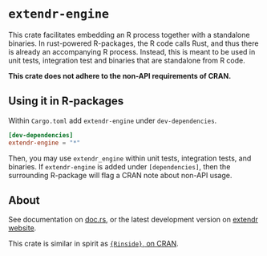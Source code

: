 # `extendr-engine`

This crate facilitates embedding an R process together with a standalone binaries.
In rust-powered R-packages, the R code calls Rust, and thus there is already an
accompanying R process. Instead, this is meant to be used in unit tests, integration
test and binaries that are standalone from R code.

**This crate does not adhere to the non-API requirements of CRAN.**

## Using it in R-packages

Within `Cargo.toml` add `extendr-engine` under `dev-dependencies`.

```toml
[dev-dependencies]
extendr-engine = "*"
```

Then, you may use `extendr_engine` within unit tests, integration tests,
and binaries. If `extendr-engine` is added under `[dependencies]`, then the
surrounding R-package will flag a CRAN note about non-API usage.

## About

See documentation on [doc.rs](https://docs.rs/extendr-engine/latest/extendr_engine/), or the latest development version on [extendr website](https://extendr.github.io/extendr/extendr_engine/index.html).

This crate is similar in spirit as [`{Rinside}`, on CRAN](https://cran.r-project.org/web/packages/RInside/index.html).
